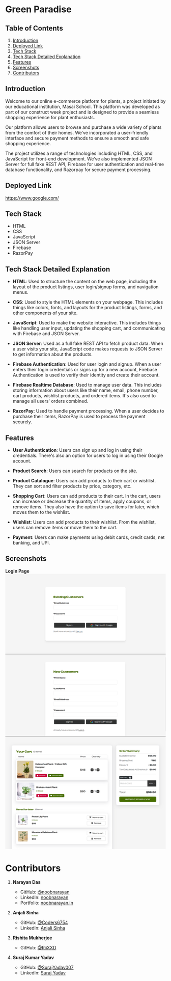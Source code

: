 # Green Paradise

## Table of Contents

1. [Introduction](#introduction)
2. [Deployed Link](#deployed-link)
3. [Tech Stack](#tech-stack)
4. [Tech Stack Detailed Explanation](#tech-stack-detailed-explanation)
5. [Features](#features)
6. [Screenshots](#screenshots)
7. [Contributors](#contributors)

## Introduction

Welcome to our online e-commerce platform for plants, a project initiated by our educational institution, Masai School. This platform was developed as part of our construct week project and is designed to provide a seamless shopping experience for plant enthusiasts.

Our platform allows users to browse and purchase a wide variety of plants from the comfort of their homes. We’ve incorporated a user-friendly interface and secure payment methods to ensure a smooth and safe shopping experience.

The project utilizes a range of technologies including HTML, CSS, and JavaScript for front-end development. We’ve also implemented JSON Server for full fake REST API, Firebase for user authentication and real-time database functionality, and Razorpay for secure payment processing.

## Deployed Link

https://www.google.com/

## Tech Stack

- HTML
- CSS
- JavaScript
- JSON Server
- Firebase
- RazorPay

## Tech Stack Detailed Explanation

- **HTML**: Used to structure the content on the web page, including the layout of the product listings, user login/signup forms, and navigation menus.

- **CSS**: Used to style the HTML elements on your webpage. This includes things like colors, fonts, and layouts for the product listings, forms, and other components of your site.

- **JavaScript**: Used to make the website interactive. This includes things like handling user input, updating the shopping cart, and communicating with Firebase and JSON Server.

- **JSON Server**: Used as a full fake REST API to fetch product data. When a user visits your site, JavaScript code makes requests to JSON Server to get information about the products.

- **Firebase Authentication**: Used for user login and signup. When a user enters their login credentials or signs up for a new account, Firebase Authentication is used to verify their identity and create their account.

- **Firebase Realtime Database**: Used to manage user data. This includes storing information about users like their name, email, phone number, cart products, wishlist products, and ordered items. It's also used to manage all users' orders combined.

- **RazorPay**: Used to handle payment processing. When a user decides to purchase their items, RazorPay is used to process the payment securely.

## Features

- **User Authentication**: Users can sign up and log in using their credentials. There's also an option for users to log in using their Google account.

- **Product Search**: Users can search for products on the site.

- **Product Catalogue**: Users can add products to their cart or wishlist. They can sort and filter products by price, category, etc.

- **Shopping Cart**: Users can add products to their cart. In the cart, users can increase or decrease the quantity of items, apply coupons, or remove items. They also have the option to save items for later, which moves them to the wishlist.

- **Wishlist**: Users can add products to their wishlist. From the wishlist, users can remove items or move them to the cart.

- **Payment**: Users can make payments using debit cards, credit cards, net banking, and UPI.

## Screenshots

**Login Page**
![Login Page](/images/readme_Images/Login_Page.png)
![Sign Up Page](/images/readme_Images/Sign_up_page.png)
![Cart Page](/images/readme_Images/Cart_page.png)

# Contributors

1. **Narayan Das**

   - GitHub: [@noobnarayan](https://github.com/noobnarayan)
   - LinkedIn: [noobnarayan](https://www.linkedin.com/in/noobnarayan)
   - Portfolio: [noobnarayan.in](https://noobnarayan.in/)

2. **Anjali Sinha**

   - GitHub: [@Coders6754](https://github.com/Coders6754)
   - LinkedIn: [Anjali Sinha](https://www.linkedin.com/in/anjali-sinha-60528b22b/)

3. **Rishita Mukherjee**

   - GitHub: [@RiiXXD](https://github.com/RiiXXD)

4. **Suraj Kumar Yadav**
   - GitHub: [@SurajYadav007](https://github.com/SurajYadav007)
   - LinkedIn: [Suraj Yadav](https://www.linkedin.com/in/suraj-yadav-387bb7253/)
